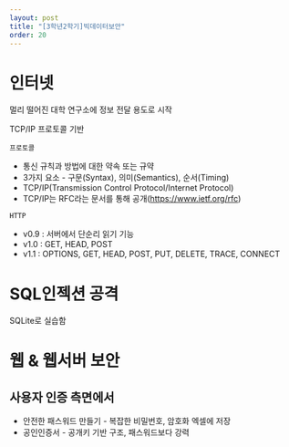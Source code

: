 ```yaml
---
layout: post
title: "[3학년2학기]빅데이터보안"
order: 20
---
```


# 인터넷

멀리 떨어진 대학 연구소에 정보 전달 용도로 시작

TCP/IP 프로토콜 기반

`프로토콜`
* 통신 규칙과 방법에 대한 약속 또는 규약
* 3가지 요소 - 구문(Syntax), 의미(Semantics), 순서(Timing)
* TCP/IP(Transmission Control Protocol/Internet Protocol)
* TCP/IP는 RFC라는 문서를 통해 공개(https://www.ietf.org/rfc)

`HTTP`
* v0.9 : 서버에서 단순리 읽기 기능
* v1.0 : GET, HEAD, POST
* v1.1 : OPTIONS, GET, HEAD, POST, PUT, DELETE, TRACE, CONNECT


# SQL인젝션 공격

SQLite로 실습함




# 웹 & 웹서버 보안

## 사용자 인증 측면에서

* 안전한 패스워드 만들기 - 복잡한 비밀번호, 암호화 엑셀에 저장
* 공인인증서 - 공개키 기반 구조, 패스워드보다 강력
